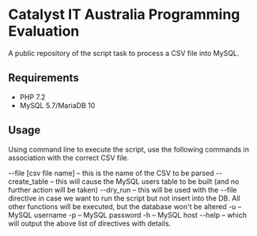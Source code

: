 # Catalyst IT Australia Programming Evaluation
A public repository of the script task to process a CSV file into MySQL.

## Requirements
 - PHP 7.2
 - MySQL 5.7/MariaDB 10

## Usage
Using command line to execute the script, use the following commands in association with the correct CSV file.

--file [csv file name] – this is the name of the CSV to be parsed
--create_table – this will cause the MySQL users table to be built (and no further action will be taken)
--dry_run – this will be used with the --file directive in case we want to run the script but not insert into the DB. All other functions will be executed, but the database won't be altered
-u – MySQL username
-p – MySQL password
-h – MySQL host
--help – which will output the above list of directives with details.